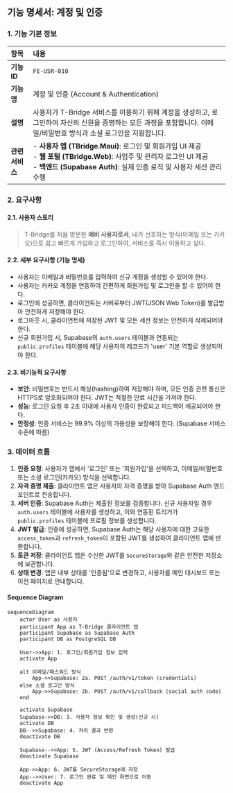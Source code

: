 ## 기능 명세서: 계정 및 인증

### 1. 기능 기본 정보

| 항목 | 내용 |
| :--- | :--- |
| **기능 ID** | `FE-USR-010` |
| **기능명** | 계정 및 인증 (Account & Authentication) |
| **설명** | 사용자가 T-Bridge 서비스를 이용하기 위해 계정을 생성하고, 로그인하여 자신의 신원을 증명하는 모든 과정을 포함합니다. 이메일/비밀번호 방식과 소셜 로그인을 지원합니다. |
| **관련 서비스** | -   **사용자 앱 (TBridge.Maui)**: 로그인 및 회원가입 UI 제공<br>-   **웹 포털 (TBridge.Web)**: 사업주 및 관리자 로그인 UI 제공<br>-   **백엔드 (Supabase Auth)**: 실제 인증 로직 및 사용자 세션 관리 수행 |

### 2. 요구사항

#### 2.1. 사용자 스토리
> T-Bridge를 처음 방문한 **예비 사용자로서**, 내가 선호하는 방식(이메일 또는 카카오)으로 쉽고 빠르게 가입하고 로그인하여, 서비스를 즉시 이용하고 싶다.

#### 2.2. 세부 요구사항 (기능 명세)

-   사용자는 이메일과 비밀번호를 입력하여 신규 계정을 생성할 수 있어야 한다.
-   사용자는 카카오 계정을 연동하여 간편하게 회원가입 및 로그인을 할 수 있어야 한다.
-   로그인에 성공하면, 클라이언트는 서버로부터 JWT(JSON Web Token)를 발급받아 안전하게 저장해야 한다.
-   로그아웃 시, 클라이언트에 저장된 JWT 및 모든 세션 정보는 안전하게 삭제되어야 한다.
-   신규 회원가입 시, Supabase의 `auth.users` 테이블과 연동되는 `public.profiles` 테이블에 해당 사용자의 레코드가 'user' 기본 역할로 생성되어야 한다.

#### 2.3. 비기능적 요구사항

-   **보안**: 비밀번호는 반드시 해싱(hashing)하여 저장해야 하며, 모든 인증 관련 통신은 HTTPS로 암호화되어야 한다. JWT는 적절한 만료 시간을 가져야 한다.
-   **성능**: 로그인 요청 후 2초 이내에 사용자 인증이 완료되고 피드백이 제공되어야 한다.
-   **안정성**: 인증 서비스는 99.9% 이상의 가용성을 보장해야 한다. (Supabase 서비스 수준에 따름)

### 3. 데이터 흐름

1.  **인증 요청**: 사용자가 앱에서 '로그인' 또는 '회원가입'을 선택하고, 이메일/비밀번호 또는 소셜 로그인(카카오) 방식을 선택합니다.
2.  **자격 증명 제출**: 클라이언트 앱은 사용자의 자격 증명을 받아 Supabase Auth 엔드포인트로 전송합니다.
3.  **서버 인증**: Supabase Auth는 제출된 정보를 검증합니다. 신규 사용자일 경우 `auth.users` 테이블에 사용자를 생성하고, 이와 연동된 트리거가 `public.profiles` 테이블에 프로필 정보를 생성합니다.
4.  **JWT 발급**: 인증에 성공하면, Supabase Auth는 해당 사용자에 대한 고유한 `access_token`과 `refresh_token`이 포함된 JWT를 생성하여 클라이언트 앱에 반환합니다.
5.  **토큰 저장**: 클라이언트 앱은 수신한 JWT를 `SecureStorage`와 같은 안전한 저장소에 보관합니다.
6.  **상태 변경**: 앱은 내부 상태를 '인증됨'으로 변경하고, 사용자를 메인 대시보드 또는 이전 페이지로 안내합니다.

#### Sequence Diagram

```mermaid
sequenceDiagram
    actor User as 사용자
    participant App as T-Bridge 클라이언트 앱
    participant Supabase as Supabase Auth
    participant DB as PostgreSQL DB

    User->>App: 1. 로그인/회원가입 정보 입력
    activate App

    alt 이메일/패스워드 방식
        App->>Supabase: 2a. POST /auth/v1/token (credentials)
    else 소셜 로그인 방식
        App->>Supabase: 2b. POST /auth/v1/callback (social auth code)
    end

    activate Supabase
    Supabase->>DB: 3. 사용자 정보 확인 및 생성(신규 시)
    activate DB
    DB-->>Supabase: 4. 처리 결과 반환
    deactivate DB

    Supabase-->>App: 5. JWT (Access/Refresh Token) 발급
    deactivate Supabase

    App->>App: 6. JWT를 SecureStorage에 저장
    App-->>User: 7. 로그인 완료 및 메인 화면으로 이동
    deactivate App
```